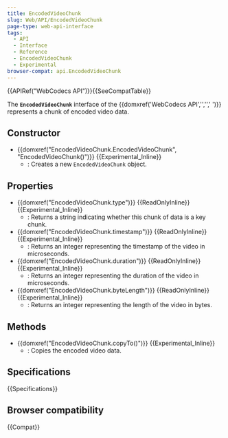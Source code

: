 ```yaml
---
title: EncodedVideoChunk
slug: Web/API/EncodedVideoChunk
page-type: web-api-interface
tags:
  - API
  - Interface
  - Reference
  - EncodedVideoChunk
  - Experimental
browser-compat: api.EncodedVideoChunk
---
```


{{APIRef("WebCodecs API")}}{{SeeCompatTable}}

The **`EncodedVideoChunk`** interface of the {{domxref('WebCodecs API','','',' ')}} represents a chunk of encoded video data.

## Constructor

- {{domxref("EncodedVideoChunk.EncodedVideoChunk", "EncodedVideoChunk()")}} {{Experimental_Inline}}
  - : Creates a new `EncodedVideoChunk` object.

## Properties

- {{domxref("EncodedVideoChunk.type")}} {{ReadOnlyInline}} {{Experimental_Inline}}
  - : Returns a string indicating whether this chunk of data is a key chunk.
- {{domxref("EncodedVideoChunk.timestamp")}} {{ReadOnlyInline}} {{Experimental_Inline}}
  - : Returns an integer representing the timestamp of the video in microseconds.
- {{domxref("EncodedVideoChunk.duration")}} {{ReadOnlyInline}} {{Experimental_Inline}}
  - : Returns an integer representing the duration of the video in microseconds.
- {{domxref("EncodedVideoChunk.byteLength")}} {{ReadOnlyInline}} {{Experimental_Inline}}
  - : Returns an integer representing the length of the video in bytes.

## Methods

- {{domxref("EncodedVideoChunk.copyTo()")}} {{Experimental_Inline}}
  - : Copies the encoded video data.

## Specifications

{{Specifications}}

## Browser compatibility

{{Compat}}
